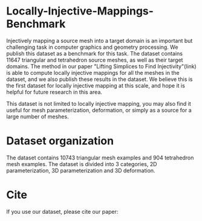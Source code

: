 # Locally-Injective-Mappings-Benchmark

Injectively mapping a source mesh into a target domain is an important but challenging task in computer graphics and geometry processing. We publish this dataset as a benchmark for this task. The dataset contains 11647 triangular and tetrahedron source meshes, as well as their target domains. The method in our paper "Lifting Simplices to Find Injectivity"(link) is able to compute locally injective mappings for all the meshes in the dataset, and we also publish these results in the dataset. We believe this is the first dataset for locally injective mapping at this scale, and hope it is helpful for future research in this area.

This dataset is not limited to locally injective mapping, you may also find it useful for mesh parameterization, deformation, or simply as a source for a large number of meshes.

# Dataset organization

The dataset contains 10743 triangular mesh examples and 904 tetrahedron mesh examples. The dataset is divided into 3 categories, 2D parameterization, 3D parameterization and 3D deformation. 




# Cite

If you use our dataset, please cite our paper:
